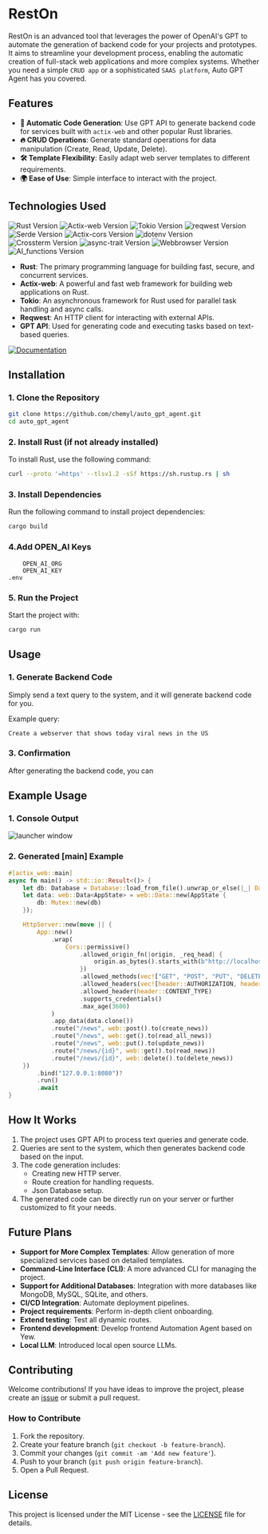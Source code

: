 # **RestOn**

RestOn is an advanced tool that leverages the power of OpenAI's GPT to automate the generation of backend code for your projects and prototypes.
It aims to streamline your development process, enabling the automatic creation of full-stack web applications and more complex systems.
Whether you need a simple `CRUD app` or a sophisticated `SAAS platform`, Auto GPT Agent has you covered.

## **Features**
- **🌟 Automatic Code Generation**: Use GPT API to generate backend code for services built with `actix-web` and other popular Rust libraries.
- **🔥 CRUD Operations**: Generate standard operations for data manipulation (Create, Read, Update, Delete).
- **🛠️ Template Flexibility**: Easily adapt web server templates to different requirements.
- **🌍 Ease of Use**: Simple interface to interact with the project.

## **Technologies Used**
![Rust Version](https://img.shields.io/badge/rust-1.83.0%20-green)
![Actix-web Version](https://img.shields.io/badge/actix_web-4.9.0%20-yellow)
![Tokio Version](https://img.shields.io/badge/tokio-1.28.0%20-blue)
![reqwest Version](https://img.shields.io/badge/reqwest-0.12.10%20-red)
![Serde Version](https://img.shields.io/badge/serde-1.0.160%20-gray)
![Actix-cors Version](https://img.shields.io/badge/actix_cors-0.7.0%20-cyan)
![dotenv Version](https://img.shields.io/badge/dotenv-0.15.0%20-purple)
![Crossterm Version](https://img.shields.io/badge/crossterm-0.28.1%20-green)
![async-trait Version](https://img.shields.io/badge/async--trait-0.1.83%20-blue)
![Webbrowser Version](https://img.shields.io/badge/webbrowser-1.0.3%20-yellow)
![AI_functions Version](https://img.shields.io/badge/ai_functions-0.1.1%20-green)

- **Rust**: The primary programming language for building fast, secure, and concurrent services.
- **Actix-web**: A powerful and fast web framework for building web applications on Rust.
- **Tokio**: An asynchronous framework for Rust used for parallel task handling and async calls.
- **Reqwest**: An HTTP client for interacting with external APIs.
- **GPT API**: Used for generating code and executing tasks based on text-based queries.
  
[![Documentation](https://img.shields.io/badge/Documentation-Click_here-blue)](https://chemyl.github.io/rest_on/)

## **Installation**

### 1. Clone the Repository

```bash
git clone https://github.com/chemyl/auto_gpt_agent.git
cd auto_gpt_agent
```

### 2. Install Rust (if not already installed)

To install Rust, use the following command:

```bash
curl --proto '=https' --tlsv1.2 -sSf https://sh.rustup.rs | sh
```

### 3. Install Dependencies

Run the following command to install project dependencies:

```bash
cargo build
```

### 4.Add OPEN_AI Keys

```text
    OPEN_AI_ORG
    OPEN_AI_KEY
.env
```

### 5. Run the Project

Start the project with:

```bash
cargo run
```

## **Usage**

### 1. **Generate Backend Code**

Simply send a text query to the system, and it will generate backend code for you.

Example query:

```text
Create a webserver that shows today viral news in the US
```

### 3. **Confirmation**

After generating the backend code, you can

## **Example Usage**

### 1. **Console Output**

![launcher window](https://github.com/chemyl/auto_gpt_agent/blob/master/img/console_output.png)

### 2. **Generated [main] Example**

```rust
#[actix_web::main]
async fn main() -> std::io::Result<()> {
    let db: Database = Database::load_from_file().unwrap_or_else(|_| Database::new());
    let data: web::Data<AppState> = web::Data::new(AppState {
        db: Mutex::new(db)
    });

    HttpServer::new(move || {
        App::new()
            .wrap(
                Cors::permissive()
                    .allowed_origin_fn(|origin, _req_head| {
                        origin.as_bytes().starts_with(b"http://localhost") || origin == "null"
                    })
                    .allowed_methods(vec!["GET", "POST", "PUT", "DELETE"])
                    .allowed_headers(vec![header::AUTHORIZATION, header::ACCEPT])
                    .allowed_header(header::CONTENT_TYPE)
                    .supports_credentials()
                    .max_age(3600)
            )
            .app_data(data.clone())
            .route("/news", web::post().to(create_news))
            .route("/news", web::get().to(read_all_news))
            .route("/news", web::put().to(update_news))
            .route("/news/{id}", web::get().to(read_news))
            .route("/news/{id}", web::delete().to(delete_news))
    })
        .bind("127.0.0.1:8080")?
        .run()
        .await
}
```

## **How It Works**

1. The project uses GPT API to process text queries and generate code.
2. Queries are sent to the system, which then generates backend code based on the input.
3. The code generation includes:
    - Creating new HTTP server.
    - Route creation for handling requests.
    - Json Database setup.
4. The generated code can be directly run on your server or further customized to fit your needs.

## **Future Plans**

- **Support for More Complex Templates**: Allow generation of more specialized services based on detailed templates.
- **Command-Line Interface (CLI)**: A more advanced CLI for managing the project.
- **Support for Additional Databases**: Integration with more databases like MongoDB, MySQL, SQLite, and others.
- **CI/CD Integration**: Automate deployment pipelines.
- **Project requirements**: Perform in-depth client onboarding.
- **Extend testing**: Test all dynamic routes.
- **Frontend development**: Develop frontend Automation Agent based on Yew.
- **Local LLM**: Introduced local open source LLMs.

## **Contributing**

Welcome contributions! If you have ideas to improve the project, please create an [issue](https://github.com/chemyl/auto_gpt_agent/issues) or submit a pull request.

### How to Contribute

1. Fork the repository.
2. Create your feature branch (`git checkout -b feature-branch`).
3. Commit your changes (`git commit -am 'Add new feature'`).
4. Push to your branch (`git push origin feature-branch`).
5. Open a Pull Request.

## **License**

This project is licensed under the MIT License - see the [LICENSE](https://github.com/chemyl/auto_gpt_agent/blob/master/LICENSE) file for details.
